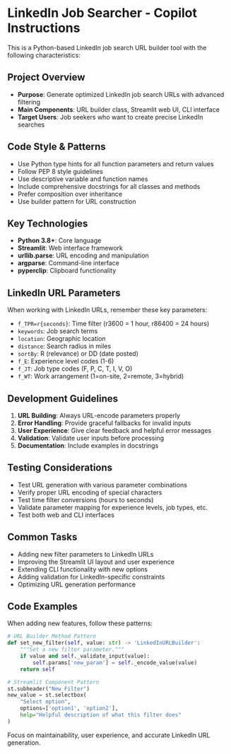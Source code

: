 <!-- Use this file to provide workspace-specific custom instructions to Copilot. For more details, visit https://code.visualstudio.com/docs/copilot/copilot-customization#_use-a-githubcopilotinstructionsmd-file -->

# LinkedIn Job Searcher - Copilot Instructions

This is a Python-based LinkedIn job search URL builder tool with the following characteristics:

## Project Overview
- **Purpose**: Generate optimized LinkedIn job search URLs with advanced filtering
- **Main Components**: URL builder class, Streamlit web UI, CLI interface
- **Target Users**: Job seekers who want to create precise LinkedIn searches

## Code Style & Patterns
- Use Python type hints for all function parameters and return values
- Follow PEP 8 style guidelines
- Use descriptive variable and function names
- Include comprehensive docstrings for all classes and methods
- Prefer composition over inheritance
- Use builder pattern for URL construction

## Key Technologies
- **Python 3.8+**: Core language
- **Streamlit**: Web interface framework
- **urllib.parse**: URL encoding and manipulation
- **argparse**: Command-line interface
- **pyperclip**: Clipboard functionality

## LinkedIn URL Parameters
When working with LinkedIn URLs, remember these key parameters:
- `f_TPR=r{seconds}`: Time filter (r3600 = 1 hour, r86400 = 24 hours)
- `keywords`: Job search terms
- `location`: Geographic location
- `distance`: Search radius in miles
- `sortBy`: R (relevance) or DD (date posted)
- `f_E`: Experience level codes (1-6)
- `f_JT`: Job type codes (F, P, C, T, I, V, O)
- `f_WT`: Work arrangement (1=on-site, 2=remote, 3=hybrid)

## Development Guidelines
1. **URL Building**: Always URL-encode parameters properly
2. **Error Handling**: Provide graceful fallbacks for invalid inputs
3. **User Experience**: Give clear feedback and helpful error messages
4. **Validation**: Validate user inputs before processing
5. **Documentation**: Include examples in docstrings

## Testing Considerations
- Test URL generation with various parameter combinations
- Verify proper URL encoding of special characters
- Test time filter conversions (hours to seconds)
- Validate parameter mapping for experience levels, job types, etc.
- Test both web and CLI interfaces

## Common Tasks
- Adding new filter parameters to LinkedIn URLs
- Improving the Streamlit UI layout and user experience
- Extending CLI functionality with new options
- Adding validation for LinkedIn-specific constraints
- Optimizing URL generation performance

## Code Examples
When adding new features, follow these patterns:

```python
# URL Builder Method Pattern
def set_new_filter(self, value: str) -> 'LinkedInURLBuilder':
    """Set a new filter parameter."""
    if value and self._validate_input(value):
        self.params['new_param'] = self._encode_value(value)
    return self

# Streamlit Component Pattern
st.subheader("New Filter")
new_value = st.selectbox(
    "Select option",
    options=['option1', 'option2'],
    help="Helpful description of what this filter does"
)
```

Focus on maintainability, user experience, and accurate LinkedIn URL generation.
